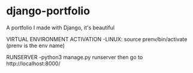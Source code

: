 # django-portfolio
A portfolio I made with Django, it's beautiful

VIRTUAL ENVIRONMENT ACTIVATION
-LINUX: source prenv/bin/activate
(prenv is the env name)

RUNSERVER
-python3 manage.py runserver
then go to http://localhost:8000/

